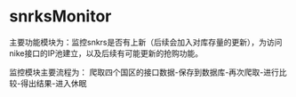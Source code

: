 # snrksMonitor
主要功能模块为：监控snkrs是否有上新（后续会加入对库存量的更新），为访问nike接口的IP池建立，以及后续有可能更新的抢购功能。

监控模块主要流程为：
爬取四个国区的接口数据-保存到数据库-再次爬取-进行比较-得出结果-进入休眠

